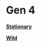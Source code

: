 # Gen 4
[**Stationary**](https://lincoln-lm.github.io/JS-Finder/Gen4/Stationary)

[**Wild**](https://lincoln-lm.github.io/JS-Finder/Gen4/Wild)
